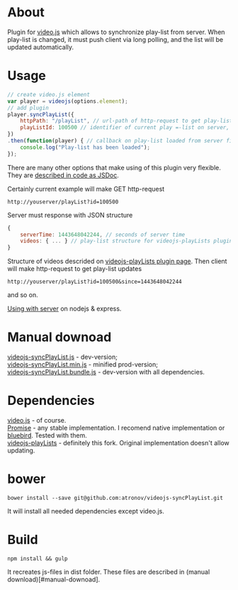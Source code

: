 # About
Plugin for [video.js](https://github.com/videojs/video.js) which allows to synchronize play-list from server.
When play-list is changed, it must push client via long polling, and the list will be updated automatically.

# Usage
```javascript
// create video.js element
var player = videojs(options.element);
// add plugin
player.syncPlayList({
	httpPath: "/playList", // url-path of http-request to get play-list
	playListId: 100500 // identifier of current play =-list on server, will be sent as parameter
})
.then(function(player) { // callback on play-list loaded from server first time
	console.log("Play-list has been loaded");
});

```
There are many other options that make using of this plugin very flexible.
They are [described in code as JSDoc](/videojs-syncPlayList.js).

Certainly current example will make GET http-request
```
http://youserver/playList?id=100500
```
Server must response with JSON structure
```javascript
{
	serverTime: 1443648042244, // seconds of server time
	videos: { ... } // play-list structure for videojs-playLists plugin
}
```
Structure of videos descrided on [videojs-playLists plugin page](https://github.com/jgallen23/videojs-playLists#initialize-playlist).
Then client will make http-request to get play-list updates
```
http://youserver/playList?id=100500&since=1443648042244
```
and so on.

[Using with server](https://github.com/atronov/videojs-syncPlayListServer) on nodejs & express.

# Manual downoad
[videojs-syncPlayList.js](https://raw.githubusercontent.com/atronov/videojs-syncPlayList/master/dist/videojs-syncPlayList.js) - dev-version;<br/>
[videojs-syncPlayList.min.js](https://raw.githubusercontent.com/atronov/videojs-syncPlayList/master/dist/videojs-syncPlayList.min.js) - minified prod-version;<br/>
[videojs-syncPlayList.bundle.js](https://raw.githubusercontent.com/atronov/videojs-syncPlayList/master/dist/videojs-syncPlayList.bundle.js) - dev-version with all dependencies.

# Dependencies
[video.js](https://github.com/videojs/video.js/) - of course.<br/>
[Promise](https://developer.mozilla.org/en-US/docs/Web/JavaScript/Reference/Global_Objects/Promise) - any stable implementation. I recomend native implementation or [bluebird](https://github.com/petkaantonov/bluebird). Tested with them.<br/>
[videojs-playLists](https://github.com/atronov/videojs-playLists) - definitely this fork. Original implementation doesn't allow updating.

# bower
```
bower install --save git@github.com:atronov/videojs-syncPlayList.git
```
It will install all needed dependencies except video.js.

# Build
```
npm install && gulp
```
It recreates js-files in dist folder. These files are described in (manual download)[#manual-downoad].
